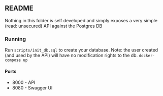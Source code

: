## README

Nothing in this folder is self developed and simply exposes a very simple (read: unsecured) API against the Postgres DB

### Running

Run `scripts/init_db.sql` to create your database. Note: the user created (and used by the API) will have no modification rights to the db.
`docker-compose up`

#### Ports

* 8000 - API
* 8080 - Swagger UI